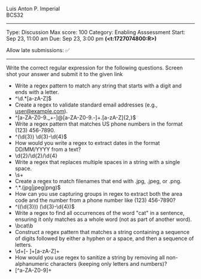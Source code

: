 Luis Anton P. Imperial  
BCS32

-----

Type: Discussion
Max score: 100
Category: Enabling Asssessment
Start: Sep 23, 11:00 am
Due: Sep 23, 3:00 pm **(<t:1727074800:R>)**

Allow late submissions: ✅

-----

Write the correct regular expression for the following questions. Screen shot your answer and submit it to the given link

- Write a regex pattern to match any string that starts with a digit and ends with a letter.
 - ^\d.*[a-zA-Z]$
- Create a regex to validate standard email addresses (e.g., user@example.com).
 - ^[a-ZA-Z0-9._+-]@[a-ZA-Z0-9.-]+\.[a-zA-Z]{2,}$
- Write a regex pattern that matches US phone numbers in the format (123) 456-7890.
 - ^\(\d{3}\) \d{3}-\d{4}$
- How would you write a regex to extract dates in the format DD/MM/YYYY from a text?
 - \d{2}/\d{2}/\d{4}
-  Write a regex that replaces multiple spaces in a string with a single space.
 - \s+
- Create a regex to match filenames that end with .jpg, .jpeg, or .png.
 - ^.*\.(jpg|jpeg|png)$
-  How can you use capturing groups in regex to extract both the area code and the number from a phone number like (123) 456-7890?
 - ^\((\d{3})\) (\d{3}-\d{4})$
- Write a regex to find all occurrences of the word "cat" in a sentence, ensuring it only matches as a whole word (not as part of another word).
 - \bcat\b
- Construct a regex pattern that matches a string containing a sequence of digits followed by either a hyphen or a space, and then a sequence of letters.
 - \d+[- ]+[a-zA-Z]+
- How would you use regex to sanitize a string by removing all non-alphanumeric characters (keeping only letters and numbers)?
 - [^a-ZA-Z0-9]+